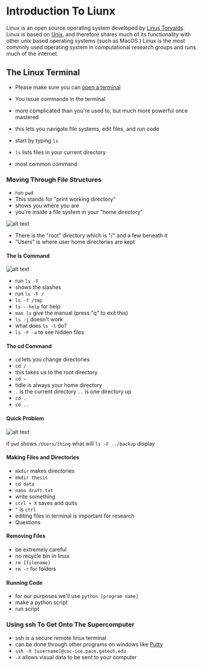 # Introduction To Liunx

Linux is an open source operating system developed by [Linus Torvalds](https://en.wikipedia.org/wiki/Linus_Torvalds). Linux is based on [Unix](https://en.wikipedia.org/wiki/Unix), and therefore shares much of its functionality with other unix based operating systems (such as MacOS.) Linux is the most commnly used operating system in computational research groups and runs much of the internet.

## The Linux Terminal

* Please make sure you can [open a terminal](https://github.com/medford-group/bdqm-vip/blob/master/files/installing_software.md)
* You issue commands in the terminal
* more complicated than you're used to, but much more powerful once mastered
* this lets you navigate file systems, edit files, and run code


* start by typing `ls`
* `ls` lists files in your current directory
* most common command

### Moving Through File Structures

* run `pwd`
* This stands for "print working directory"
* shows you where you are
* you're inside a file system in your "home directory"

![alt text](https://swcarpentry.github.io/shell-novice/fig/filesystem.svg "Linux File Structure")


* There is the "root" directory which is "/" and a few beneath it
* "Users" is where user home directories are kept

#### The ls Command
![alt text](https://swcarpentry.github.io/shell-novice/fig/home-directories.svg "Linux Home Directory Structure")
* run `ls -F`
* shows the slashes
* run `ls -F /`
* `ls -f /tmp`
* `ls --help` for help
* `man ls` give the manual (press "q" to exit this)
* `ls -j` doesn't work
* what does `ls -l` do?
* `ls -F -a` to see hidden files



#### The cd Command
* `cd` lets you change directories
* `cd /`
* this takes us to the root directory
* `cd ~`
* tidle is always your home directory
* `.` is the current directory `..` is one directory up
* `cd .`
* `cd ..`

#### Quick Problem
![alt text](https://swcarpentry.github.io/shell-novice/fig/filesystem-challenge.svg "File Problem")

if `pwd` shows `/Users/thing` what will `ls -F ../backup` display


#### Making Files and Directories
* `mkdir` makes directories
* `mkdir thesis`
* `cd data`
* `nano draft.txt`
* write something
* `ctrl + X` saves and quits
* `^` is `ctrl`
* editing files in terminal is important for research
* Questions


#### Removing Files
* be extremely careful
* no recycle bin in linux
* `rm [filename]`
* `rm -r` for folders

#### Running Code
* for our purposes we'll use `python [program name]`
* make a python script
* run script

### Using ssh To Get Onto The Supercomputer
* ssh is a secure remote linux terminal
* can be done through other programs on windows like [Putty](https://www.chiark.greenend.org.uk/~sgtatham/putty/)
* `ssh -X [username]@coc-ice.pace.gatech.edu`
* `-X` allows visual data to be sent to your computer

